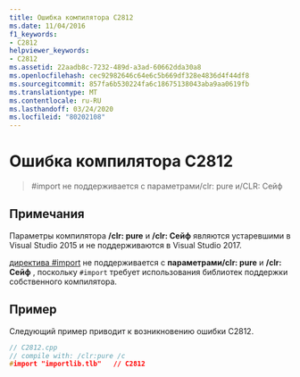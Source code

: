 ```yaml
---
title: Ошибка компилятора C2812
ms.date: 11/04/2016
f1_keywords:
- C2812
helpviewer_keywords:
- C2812
ms.assetid: 22aadb8c-7232-489d-a3ad-60662dda30a8
ms.openlocfilehash: cec92982646c64e6c5b669df328e4836d4f44df8
ms.sourcegitcommit: 857fa6b530224fa6c18675138043aba9aa0619fb
ms.translationtype: MT
ms.contentlocale: ru-RU
ms.lasthandoff: 03/24/2020
ms.locfileid: "80202108"
---
```

# <a name="compiler-error-c2812"></a>Ошибка компилятора C2812

> \#import не поддерживается с параметрами/clr: pure и/CLR: Сейф

## <a name="remarks"></a>Примечания

Параметры компилятора **/clr: pure** и **/clr: Сейф** являются устаревшими в Visual Studio 2015 и не поддерживаются в Visual Studio 2017.

[директива #import](../../preprocessor/hash-import-directive-cpp.md) не поддерживается с **параметрами/clr: pure** и **/clr: Сейф** , поскольку `#import` требует использования библиотек поддержки собственного компилятора.

## <a name="example"></a>Пример

Следующий пример приводит к возникновению ошибки C2812.

```cpp
// C2812.cpp
// compile with: /clr:pure /c
#import "importlib.tlb"   // C2812
```
